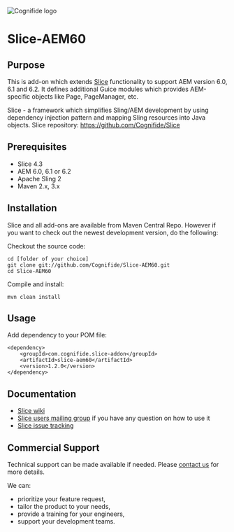 ![Cognifide logo](http://cognifide.github.io/images/cognifide-logo.png)

Slice-AEM60
========

## Purpose

This is add-on which extends [Slice](https://github.com/Cognifide/Slice) functionality to support AEM version 6.0, 6.1 and 6.2. It defines additional Guice modules which provides AEM-specific objects like Page, PageManager, etc.

Slice - a framework which simplifies Sling/AEM development by using dependency injection pattern and mapping Sling resources into Java objects. Slice repository: https://github.com/Cognifide/Slice

## Prerequisites

* Slice 4.3
* AEM 6.0, 6.1 or 6.2
* Apache Sling 2
* Maven 2.x, 3.x

## Installation

Slice and all add-ons are available from Maven Central Repo. However if you want to check out the newest development version, do the following:

Checkout the source code:

    cd [folder of your choice]
    git clone git://github.com/Cognifide/Slice-AEM60.git
    cd Slice-AEM60

Compile and install:

    mvn clean install

## Usage

Add dependency to your POM file:

   
    <dependency>
        <groupId>com.cognifide.slice-addon</groupId>
        <artifactId>slice-aem60</artifactId>
        <version>1.2.0</version>
    </dependency>
    

## Documentation

* [Slice wiki](https://cognifide.atlassian.net/wiki/display/SLICE)
* [Slice users mailing group](http://slice-users.2340343.n4.nabble.com/) if you have any question on how to use it
* [Slice issue tracking](https://cognifide.atlassian.net/browse/SLICE)

## Commercial Support

Technical support can be made available if needed. Please [contact us](mailto:slice-support@cognifide.com) for more details.

We can:

* prioritize your feature request,
* tailor the product to your needs,
* provide a training for your engineers,
* support your development teams.
